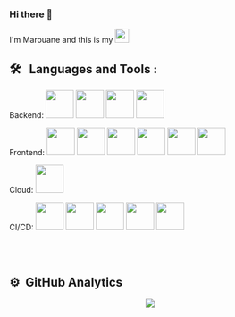 ### Hi there 👋

I'm Marouane and this is my 
<a href="https://www.linkedin.com/in/marouane-zg/"><img width="25" height="25" src="https://www.svgrepo.com/show/448234/linkedin.svg"/></a>

## 🛠 &nbsp; Languages and Tools :

<p align="left">
<p>Backend:
<img width="50" height="50" src="https://www.svgrepo.com/show/353924/java.svg" />
<img width="50" height="50" src="https://www.svgrepo.com/show/354380/spring-icon.svg" />
<img width="50" height="50" src="https://www.svgrepo.com/show/452238/jb-kotlin.svg" />
<img width="50" height="50" src="https://www.svgrepo.com/show/374016/python.svg" />
</p>
<p>Frontend:
<img width="50" height="50" src="https://www.svgrepo.com/show/452228/html-5.svg" />
<img width="50" height="50" src="https://www.svgrepo.com/show/373427/angular.svg" />
<img width="50" height="50" src="https://www.svgrepo.com/show/354416/svelte-icon.svg" />
<img width="50" height="50" src="https://www.svgrepo.com/show/374032/reactjs.svg" />
<img width="50" height="50" src="https://www.svgrepo.com/show/349540/typescript.svg" />
<img width="50" height="50" src="https://www.svgrepo.com/show/349419/javascript.svg" />
</p>
<p>Cloud:
<img width="50" height="50" src="https://www.svgrepo.com/show/448266/aws.svg" />
</p>
<p>CI/CD:
<img width="50" height="50" src="https://www.svgrepo.com/show/353929/jenkins.svg" />
<img width="50" height="50" src="https://www.svgrepo.com/show/508897/bash02.svg" />
<img width="50" height="50" src="https://www.svgrepo.com/show/331370/docker.svg" />
<img width="50" height="50" src="https://www.svgrepo.com/show/448233/kubernetes.svg" />
<img width="50" height="50" src="https://www.svgrepo.com/show/452210/git.svg" />
</p>
<br />
<br />


## ⚙️ &nbsp;GitHub Analytics

<p align="center">
	<img align="center" src="https://github-readme-stats.vercel.app/api/top-langs/?username=ZMarou&layout=compact"/>
</p>
